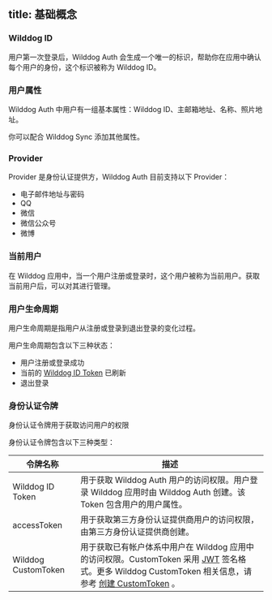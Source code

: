 
title: 基础概念
---

### Wilddog ID
用户第一次登录后，Wilddog Auth 会生成一个唯一的标识，帮助你在应用中确认每个用户的身份，这个标识被称为 Wilddog ID。


### 用户属性

Wilddog Auth 中用户有一组基本属性：Wilddog ID、主邮箱地址、名称、照片地址。

你可以配合 Wilddog Sync 添加其他属性。



### Provider

Provider 是身份认证提供方，Wilddog Auth 目前支持以下 Provider：

- 电子邮件地址与密码
- QQ 
- 微信
- 微信公众号 
- 微博


### 当前用户

在 Wilddog 应用中，当一个用户注册或登录时，这个用户被称为当前用户。获取当前用户后，可以对其进行管理。


### 用户生命周期

用户生命周期是指用户从注册或登录到退出登录的变化过程。

用户生命周期包含以下三种状态：

- 用户注册或登录成功
- 当前的 [Wilddog ID Token](#Wilddog-ID) 已刷新
- 退出登录


### 身份认证令牌

身份认证令牌用于获取访问用户的权限

身份认证令牌包含以下三种类型：


| 令牌名称                | 描述                                       |
| ------------------- | ---------------------------------------- |
| Wilddog ID Token    | 用于获取 Wilddog Auth 用户的访问权限。用户登录 Wilddog 应用时由 Wilddog Auth 创建。该 Token 包含用户的用户属性。 |
|  accessToken   | 用于获取第三方身份认证提供商用户的访问权限，由第三方身份认证提供商创建。     |
| Wilddog CustomToken | 用于获取已有帐户体系中用户在 Wilddog 应用中的访问权限。CustomToken 采用 [JWT](https://jwt.io/introduction/) 签名格式。更多 Wilddog CustomToken 相关信息，请参考 [创建 CustomToken](/guide/auth/server/server.html#创建Custom-Token) 。|


